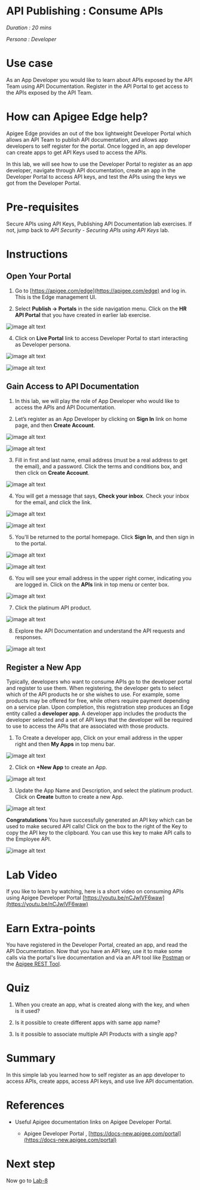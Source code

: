 # API Publishing : Consume APIs 

*Duration : 20 mins*

*Persona : Developer*

# Use case

As an App Developer you would like to learn about APIs exposed by the API Team using API Documentation. Register in the API Portal to get access to the APIs exposed by the API Team.

# How can Apigee Edge help?

Apigee Edge provides an out of the box lightweight Developer Portal which allows an API Team to publish API documentation, and allows app developers to self register for the portal. Once logged in, an app developer can create apps to get API Keys used to access the APIs.

In this lab, we will see how to use the Developer Portal to register as an app developer, navigate through API documentation, create an app in the Developer Portal to access API keys, and test the APIs using the keys we got from the Developer Portal.

# Pre-requisites

Secure APIs using API Keys, Publishing API Documentation lab exercises. If not, jump back to *API Security - Securing APIs using API Keys* lab.

# Instructions

## Open Your Portal

1. Go to [https://apigee.com/edge](https://apigee.com/edge) and log in. This is the Edge management UI. 

2. Select **Publish → Portals** in the side navigation menu. Click on the **HR API Portal** that you have created in earlier lab exercise.	

![image alt text](./media/image_1.png)

4. Click on **Live Portal** link to access Developer Portal to start interacting as Developer persona.

![image alt text](./media/image_2.png)

![image alt text](./media/image_3.png)

## Gain Access to API Documentation

1. In this lab, we will play the role of App Developer who would like to access the APIs and API Documentation.

2. Let’s register as an App Developer by clicking on **Sign In** link on home page, and then **Create Account**.

![image alt text](./media/image_4.png)

![image alt text](./media/image_5.png)

3. Fill in first and last name, email address (must be a real address to get the email), and a password. Click the terms and conditions box, and then click on **Create Account**.

![image alt text](./media/image_6.png)

4. You will get a message that says, **Check your inbox**. Check your inbox for the email, and click the link.

![image alt text](./media/image_7.png)

![image alt text](./media/image_8.png)

5. You'll be returned to the portal homepage. Click **Sign In**, and then sign in to the portal.

![image alt text](./media/image_9.png)

![image alt text](./media/image_10.png)

6. You will see your email address in the upper right corner, indicating you are logged in. Click on the **APIs** link in top menu or center box.

![image alt text](./media/image_11.png)

7. Click the platinum API product.

![image alt text](./media/image_12.png)

8. Explore the API Documentation and understand the API requests and responses.

![image alt text](./media/image_13.png)

## Register a New App

Typically, developers who want to consume APIs go to the developer portal and register to use them. When registering, the developer gets to select which of the API products he or she wishes to use. For example, some products may be offered for free, while others require payment depending on a service plan. Upon completion, this registration step produces an Edge entity called a **developer app**. A developer app includes the products the developer selected and a set of API keys that the developer will be required to use to access the APIs that are associated with those products. 

1. To Create a developer app, Click on your email address in the upper right and then **My Apps** in top menu bar.

![image alt text](./media/image_14.png)

2. Click on **+New App** to create an App.

![image alt text](./media/image_15.png)

3. Update the App Name and Description, and select the platinum product. Click on **Create** button to create a new App.

![image alt text](./media/image_16.png)

**Congratulations** You have successfully generated an API key which can be used to make secured API calls! Click on the box to the right of the Key to copy the API key to the clipboard. You can use this key to make API calls to the Employee API.

![image alt text](./media/image_17.png)

# Lab Video

If you like to learn by watching, here is a short video on consuming APIs using Apigee Developer Portal [https://youtu.be/nCJwlVF6waw](https://youtu.be/nCJwlVF6waw)

# Earn Extra-points

You have registered in the Developer Portal, created an app, and read the API Documentation. Now that you have an API key, use it to make some calls via the portal's live documentation and via an API tool like [Postman](https://getpostman.com) or the [Apigee REST Tool](https://apigee-restclient.appspot.com).

# Quiz

1. When you create an app, what is created along with the key, and when is it used?

2. Is it possible to create different apps with same app name?

3. Is it possible to associate multiple API Products with a single app?

# Summary

In this simple lab you learned how to self register as an app developer to access APIs, create apps, access API keys, and use live API documentation.

# References

* Useful Apigee documentation links on Apigee Developer Portal.

    * Apigee Developer Portal , [https://docs-new.apigee.com/portal](https://docs-new.apigee.com/portal)

# Next step

Now go to [Lab-8](../Lab%208%20API%20Analytics%20-%20Custom%20Reports)
